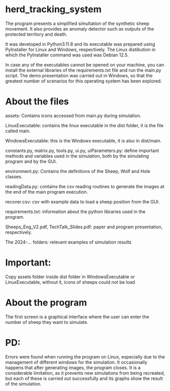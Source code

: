 # herd_tracking_system

The program presents a simplified simultation of the synthetic sheep movement. It also provides an anomaly detector such as outputs of the protected territory and death. 

It was developed in Python3.11.8 and its executable was prepared using PyInstaller for Linux and Windows, respectively. The Linux distibution in which the PyInstaller command was used was Debian 12.5. 

In case any of the executables cannot be opened on your machine, you can install the external libraries of the requirements.txt file and run the main.py script. 
The demo presentation was carried out in Windows, so that the greatest number of scenarios for this operating system has been explored.

# About the files
assets: Contains icons accessed from main.py during simulation.

LinuxExecutable: contains the linux executable in the dist folder, it is the file called main.

WindowsExecutable: this is the Windows executable, it is also in dist/main.

constants.py, matrix.py, tools.py, ui.py, uiParameters.py: define important methods and variables used in the simulation, both by the simulating program and by the GUI.

environment.py: Contains the definitions of the Sheep, Wolf and Hole classes.

readingData.py: contains the csv reading routines to generate the images at the end of the main program execution.

recover.csv: csv with example data to load a sheep position from the GUI.

requirements.txt: information about the python libraries used in the program.

Sheeps_Eng_V2.pdf, TechTalk_Slides.pdf: paper and program presentation, respectively.

The 2024-... folders: relevant examples of simulation results

# Important: 
Copy assets folder inside dist folder in WindowsExecutable or LinuxExecutable, without it, icons of sheeps could not be load

# About the program
The first screen is a graphical interface where the user can enter the number of sheep they want to simulate.

# PD:
Errors were found when running the program on Linux, especially due to the management of different windows for the simulation. It occasionally happens that after generating images, the program closes. It is a considerable limitation, as it prevents new simulations from being recreated, but each of these is carried out successfully and its graphs show the result of the simulation.
